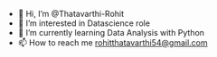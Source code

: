 - 👋 Hi, I’m @Thatavarthi-Rohit
- 👀 I’m interested in Datascience role 
- 🌱 I’m currently learning Data Analysis with Python
- 📫 How to reach me rohitthatavarthi54@gmail.com

<!---
Thatavarthi-Rohit/Thatavarthi-Rohit is a ✨ special ✨ repository because its `README.md` (this file) appears on your GitHub profile.
You can click the Preview link to take a look at your changes.
--->

